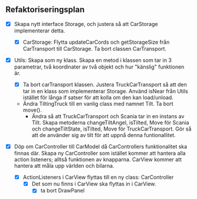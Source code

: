 ## Refaktoriseringsplan

- [x]  Skapa nytt interface Storage, och justera så att CarStorage implementerar detta.
    - [x] CarStorage: Flytta updateCarCords och getStorageSize från CarTransport till CarStorage. Ta bort classen CarTransport.

- [x] Utils: Skapa som ny klass. Skapa en metod i klassen som tar in 3 parametrar, två koordinater av två objekt och hur "känslig" funktionen är.
    - [x]  Ta bort carTransport klassen. Justera TruckCarTransport så att den tar in en klass som implementerar Storage. Använd isNear från Utils istället för långa if satser för att kolla om den kan load/unload.
    - Ändra TiltingTruck till en vanlig class med namnet Tilt. Ta bort move().
        - Ändra så att TruckCarTransport och Scania tar in en instans av Tilt. Skapa metoderna changeTiltAngel, isTilted, Move för Scania och changeTiltState, isTilted, Move för TruckCarTransport. Gör så att de använder sig av tilt för att uppnå denna funtionallitet.

- [x] Döp om CarController till CarModel då CarControllers funktionalitet ska finnas där. Skapa ny CarController som istället kommer att hantera alla action listeners; alltså funktionen av knapparna. CarView kommer att hantera att måla upp världen och bilarna.
    - [x] ActionListeners i CarView flyttas till en ny class: CarController
      - [x] Det som nu finns i CarView ska flyttas in i CarView.
        - [x] ta bort DrawPanel